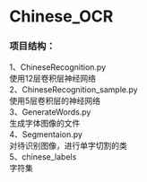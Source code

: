 # Chinese_OCR
### 项目结构：
1、ChineseRecognition.py
<br/>
使用12层卷积层神经网络
<br/>
2、ChineseRecognition_sample.py
<br/>
使用5层卷积层的神经网络
<br/>
3、GenerateWords.py
<br/>
生成字体图像的文件
<br/>
4、Segmentaion.py
<br/>
对待识别图像，进行单字切割的类
<br/>
5、chinese_labels
<br/>
字符集
<br/>

